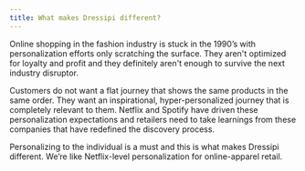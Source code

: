```yaml
---
title: What makes Dressipi different?
---
```

Online shopping in the fashion industry is stuck in the 1990’s with personalization efforts only scratching the surface. They aren't optimized for loyalty and profit and they definitely aren't enough to survive the next industry disruptor.

Customers do not want a flat journey that shows the same products in the same order. They want an inspirational, hyper-personalized journey that is completely relevant to them. Netflix and Spotify have driven these personalization expectations and retailers need to take learnings from these companies that have redefined the discovery process.

Personalizing to the individual is a must and this is what makes Dressipi different. We’re like Netflix-level personalization for online-apparel retail.
